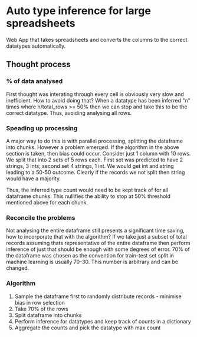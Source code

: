 # Auto type inference for large spreadsheets
 Web App that takes spreadsheets and converts the columns to the correct datatypes automatically.

 ## Thought process
 ### % of data analysed
 First thought was interating through every cell is obviously very slow and inefficient. How to avoid doing that? When a datatype has been inferred "n" times where n/total_rows >= 50% then we can stop and take this to be the correct datatype. Thus, avoiding analysing all rows.

 ### Speading up processing
 A major way to do this is with parallel processing, splitting the dataframe into chunks. However a problem emerged. If the algorithm in the above section is taken, then bias could occur. Consider just 1 column with 10 rows. We split that into 2 sets of 5 rows each. First set was predicted to have 2 strings, 3 ints; second set 4 strings, 1 int. We would get int and string leading to a 50-50 outcome. Clearly if the records we not split then string would have a majority.

 Thus, the inferred type count would need to be kept track of for all dataframe chunks. This nullifies the ability to stop at 50% threshold mentioned above for each chunk.

 ### Reconcile the problems
 Not analysing the entire dataframe still presents a significant time saving, how to incorporate that with the algorithm? If we take just a subset of total records assuming thats representative of the entire dataframe then perform inference of just that should be enough with some degrees of error. 70% of the dataframe was chosen as the convention for train-test set split in machine learning is usually 70-30. This number is arbitrary and can be changed.

 ### Algorithm
 1. Sample the dataframe first to randomly distribute records - minimise bias in row selection
 2. Take 70% of the rows
 3. Split dataframe into chunks 
 4. Perform inference for datatypes and keep track of counts in a dictionary
 5. Aggregate the counts and pick the datatype with max count